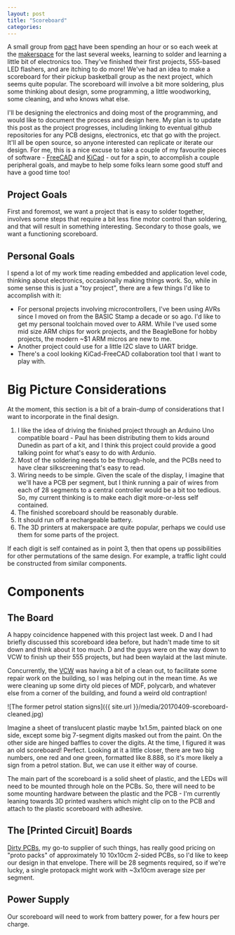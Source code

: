 ```yaml
---
layout: post
title: "Scoreboard"
categories: 
---
```


A small group from [pact](http://www.pactgroup.co.nz/) have been spending an hour or so each week at the [makerspace](http://dspace.org.nz) for the last several weeks, learning to solder and learning a little bit of electronics too. They've finished their first projects, 555-based LED flashers, and are itching to do more! We've had an idea to make a scoreboard for their pickup basketball group as the next project, which seems quite popular. The scoreboard will involve a bit more soldering, plus some thinking about design, some programming, a little woodworking, some cleaning, and who knows what else.

I'll be designing the electronics and doing most of the programming, and would like to document the process and design here. My plan is to update this post as the project progresses, including linking to eventual github repositories for any PCB designs, electronics, etc that go with the project. It'll all be open source, so anyone interested can replicate or iterate our design. For me, this is a nice excuse to take a couple of my favourite pieces of software - [FreeCAD](https://freecadweb.org/) and [KiCad](http://kicad-pcb.org/) - out for a spin, to accomplish a couple peripheral goals, and maybe to help some folks learn some good stuff and have a good time too!

Project Goals
---
First and foremost, we want a project that is easy to solder together, involves some steps that require a bit less fine motor control than soldering, and that will result in something interesting. Secondary to those goals, we want a functioning scoreboard.

Personal Goals
---
I spend a lot of my work time reading embedded and application level code, thinking about electronics, occasionally making things work. So, while in some sense this is just a "toy project", there are a few things I'd like to accomplish with it:

  * For personal projects involving microcontrollers, I've been using AVRs since I moved on from the BASIC Stamp a decade or so ago. I'd like to get my personal toolchain moved over to ARM. While I've used some mid size ARM chips for work projects, and the BeagleBone for hobby projects, the modern ~$1 ARM micros are new to me.
  * Another project could use for a little I2C slave to UART bridge.
  * There's a cool looking KiCad-FreeCAD collaboration tool that I want to play with.

Big Picture Considerations
===
At the moment, this section is a bit of a brain-dump of considerations that I want to incorporate in the final design.

1. I like the idea of driving the finished project through an Arduino Uno compatible board - Paul has been distributing them to kids around Dunedin as part of a kit, and I think this project could provide a good talking point for what's easy to do with Ardunio.
2. Most of the soldering needs to be through-hole, and the PCBs need to have clear silkscreening that's easy to read.
3. Wiring needs to be simple. Given the scale of the display, I imagine that we'll have a PCB per segment, but I think running a pair of wires from each of 28 segments to a central controller would be a bit too tedious. So, my current thinking is to make each digit more-or-less self contained.
4. The finished scoreboard should be reasonably durable.
5. It should run off a rechargeable battery.
6. The 3D printers at makerspace are quite popular, perhaps we could use them for some parts of the project.

If each digit is self contained as in point 3, then that opens up possibilities for other permutations of the same design. For example, a traffic light could be constructed from similar components.

Components
===
The Board
---
A happy coincidence happened with this project last week. D and I had briefly discussed this scoreboard idea before, but hadn't made time to sit down and think about it too much. D and the guys were on the way down to VCW to finish up their 555 projects, but had been waylaid at the last minute.

Concurrently, the [VCW](https://valleyworkspace.org) was having a bit of a clean out, to facilitate some repair work on the building, so I was helping out in the mean time. As we were cleaning up some dirty old pieces of MDF, polycarb, and whatever else from a corner of the building, and found a weird old contraption!

![The former petrol station signs]({{ site.url }}/media/20170409-scoreboard-cleaned.jpg)

Imagine a sheet of translucent plastic maybe 1x1.5m, painted black on one side, except some big 7-segment digits masked out from the paint. On the other side are hinged baffles to cover the digits. At the time, I figured it was an old scoreboard! Perfect. Looking at it a little closer, there are two big numbers, one red and one green, formatted like 8.888, so it's more likely a sign from a petrol station. But, we can use it either way of course.

The main part of the scoreboard is a solid sheet of plastic, and the LEDs will need to be mounted through hole on the PCBs. So, there will need to be some mounting hardware between the plastic and the PCB - I'm currently leaning towards 3D printed washers which might clip on to the PCB and attach to the plastic scoreboard with adhesive.

The [Printed Circuit] Boards
---
[Dirty PCBs](http://dirtypcbs.com/), my go-to supplier of such things, has really good pricing on "proto packs" of approximately 10 10x10cm 2-sided PCBs, so I'd like to keep our design in that envelope. There will be 28 segments required, so if we're lucky, a single protopack might work with ~3x10cm average size per segment.

Power Supply
---
Our scoreboard will need to work from battery power, for a few hours per charge.
